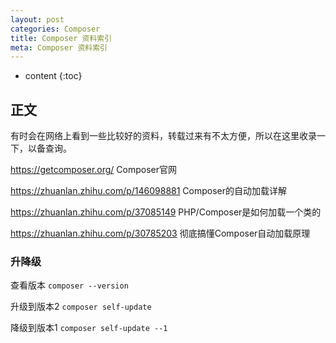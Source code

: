 ```yaml
---
layout: post
categories: Composer
title: Composer 资料索引
meta: Composer 资料索引
---
```

* content
{:toc}

## 正文

有时会在网络上看到一些比较好的资料，转载过来有不太方便，所以在这里收录一下，以备查询。

<https://getcomposer.org/> Composer官网

<https://zhuanlan.zhihu.com/p/146098881> Composer的自动加载详解

<https://zhuanlan.zhihu.com/p/37085149> PHP/Composer是如何加载一个类的

<https://zhuanlan.zhihu.com/p/30785203> 彻底搞懂Composer自动加载原理

### 升降级

查看版本 `composer --version`

升级到版本2 `composer self-update`

降级到版本1 `composer self-update --1`



